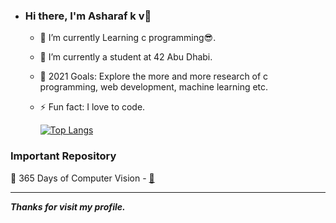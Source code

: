 - ### Hi there, I'm Asharaf k v👋

  - 🌱 I’m currently Learning c programming😎.
  
  - 👯 I’m currently a student at 42 Abu Dhabi.
  
  - 🥅 2021 Goals: Explore the more and more research of c programming, web development, machine learning etc.

  - ⚡ Fun fact: I love to code.
  
    [![Top Langs](https://github-readme-stats.vercel.app/api/top-langs/?username=winash1618&langs_count=5&theme=algolia)](https://github.com/anuraghazra/github-readme-stats)

### Important Repository

💾 365 Days of Computer Vision - [🔗](https://github.com/winash1618/Born2beRoot)

---

***Thanks for visit my profile.***
